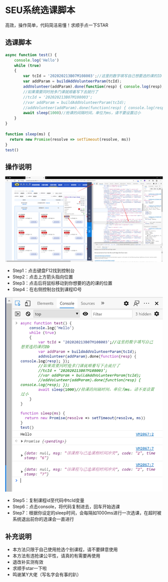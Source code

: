 # SEU系统选课脚本

高效，操作简单，代码简洁易懂！求顺手点一下STAR

## 选课脚本

```javascript
async function test() {
    console.log('Hello')
    while (true)
    {
        var tcId = '202020213B07M108003';//这里的数字填写自己想要选的课的ID
        var addParam = buildAddVolunteerParam(tcId);
        addVolunteer(addParam).done(function(resp) { console.log(resp); });
        //如果需要同时抢多门课就顺着写下去就行了
		//tcId = '202020213B07M108003';
        //var addParam = buildAddVolunteerParam(tcId);
        //addVolunteer(addParam).done(function(resp) { console.log(resp); });
        await sleep(1000)//抢课的间隔时间，单位为ms，请不要设置过小
    }
}

function sleep(ms) {
  return new Promise(resolve => setTimeout(resolve, ms))
}
test()
```

## 操作说明

![avatar](https://github.com/lcy1317/SEUnewxk/blob/main/image-20210101203813977.png)

- Step1：点击键盘F12找到控制台
- Step2：点击上方箭头指向位置
- Step3：点击后将鼠标移动到你想要的选的课的位置
- Step4：在右侧控制台找到课程ID号

![avatar](https://github.com/lcy1317/SEUnewxk/blob/main/image-20210101204254466.png)

- Step5：复制课程id至代码中tcId变量
- Step6：点击console，将代码复制进去，回车开始选课
- Step7：根据你设定的sleep时间，会每隔如1000ms进行一次选课，在超时被系统退出前你的选课会一直进行

## 补充说明

- 本方法只限于自己使用抢选个别课程，请不要肆意使用
- 本方法有违抢课公平性，请真的有需要再使用
- 退改补实测有效
- 求顺手star一下啦
- 鸣谢某Y大佬（写名字会有事的趴）
